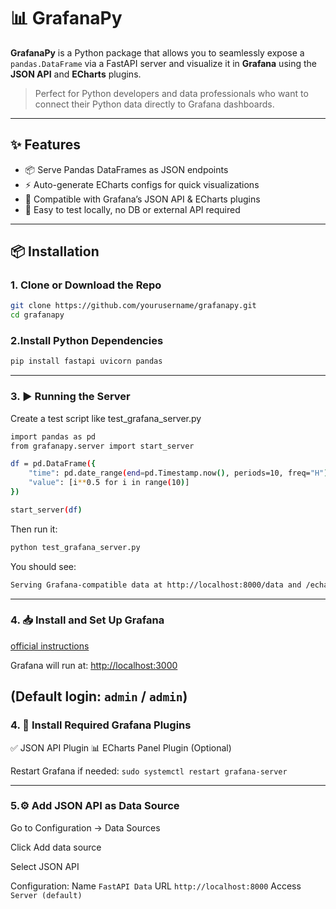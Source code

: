 # 📊 GrafanaPy

**GrafanaPy** is a Python package that allows you to seamlessly expose a `pandas.DataFrame` via a FastAPI server and visualize it in **Grafana** using the **JSON API** and **ECharts** plugins.

> Perfect for Python developers and data professionals who want to connect their Python data directly to Grafana dashboards.

---

## ✨ Features

- 📦 Serve Pandas DataFrames as JSON endpoints
- ⚡ Auto-generate ECharts configs for quick visualizations
- 🔌 Compatible with Grafana’s JSON API & ECharts plugins
- 🧪 Easy to test locally, no DB or external API required

---

## 📦 Installation

### 1. Clone or Download the Repo

```bash
git clone https://github.com/yourusername/grafanapy.git
cd grafanapy
```


### 2.Install Python Dependencies

```bash
pip install fastapi uvicorn pandas
```

---
### 3. ▶️ Running the Server
Create a test script like test_grafana_server.py

```bash
import pandas as pd
from grafanapy.server import start_server

df = pd.DataFrame({
    "time": pd.date_range(end=pd.Timestamp.now(), periods=10, freq="H"),
    "value": [i**0.5 for i in range(10)]
})

start_server(df)
```
Then run it:
```bash
python test_grafana_server.py
```

You should see:
```bash 
Serving Grafana-compatible data at http://localhost:8000/data and /echarts
```
---

### 4. 📥 Install and Set Up Grafana
[official instructions](https://grafana.com/docs/grafana/latest/setup-grafana/installation/)

Grafana will run at:
[http://localhost:3000](http://localhost:3000)

(Default login: `admin` / `admin`)
---
### 4. 🔌 Install Required Grafana Plugins

✅ JSON API Plugin
📊 ECharts Panel Plugin (Optional)

Restart Grafana if needed:
`sudo systemctl restart grafana-server`

---
### 5.⚙️ Add JSON API as Data Source

Go to Configuration → Data Sources

Click Add data source

Select JSON API

Configuration:
Name	`FastAPI Data`
URL	`http://localhost:8000`
Access	`Server (default)`

